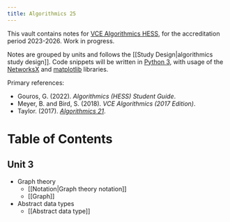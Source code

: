 ```yaml
---
title: Algorithmics 25
---
```

This vault contains notes for [VCE Algorithmics HESS](https://www.vcaa.vic.edu.au/curriculum/vce/vce-study-designs/algorithmics/Pages/Index.aspx), for the accreditation period 2023-2026. Work in progress.

Notes are grouped by units and follows the [[Study Design|algorithmics study design]]. Code snippets will be written in [Python 3](https://www.python.org/downloads/), with usage of the [NetworksX](https://networkx.org) and [matplotlib](https://matplotlib.org) libraries.

Primary references:
- Gouros, G. (2022). _Algorithmics (HESS) Student Guide_.
- Meyer, B. and Bird, S. (2018). _VCE Algorithmics (2017 Edition)_.
- Taylor. (2017). [*Algorithmics 21*](https://algo-21.vercel.app).
# Table of Contents
## Unit 3
- Graph theory
	- [[Notation|Graph theory notation]]
	- [[Graph]]
- Abstract data types
	- [[Abstract data type]]
